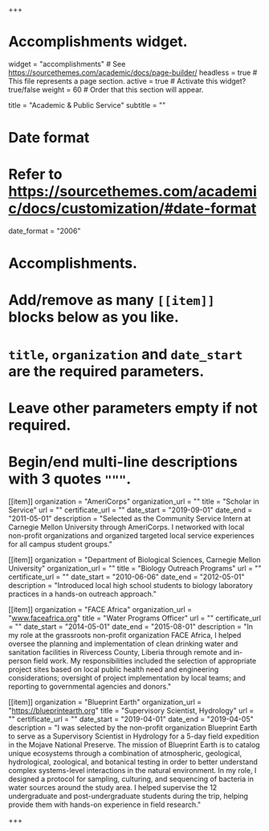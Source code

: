 +++
# Accomplishments widget.
widget = "accomplishments"  # See https://sourcethemes.com/academic/docs/page-builder/
headless = true  # This file represents a page section.
active = true  # Activate this widget? true/false
weight = 60  # Order that this section will appear.

title = "Academic & Public Service"
subtitle = ""

# Date format
#   Refer to https://sourcethemes.com/academic/docs/customization/#date-format
date_format = "2006"

# Accomplishments.
#   Add/remove as many `[[item]]` blocks below as you like.
#   `title`, `organization` and `date_start` are the required parameters.
#   Leave other parameters empty if not required.
#   Begin/end multi-line descriptions with 3 quotes `"""`.

[[item]]
  organization = "AmeriCorps"
  organization_url = ""
  title = "Scholar in Service"
  url = ""
  certificate_url = ""
  date_start = "2019-09-01"
  date_end = "2011-05-01"
  description = "Selected as the Community Service Intern at Carnegie Mellon University through AmeriCorps. I networked with local non-profit organizations and organized targeted local service experiences for all campus student groups."
  
[[item]]
  organization = "Department of Biological Sciences, Carnegie Mellon University"
  organization_url = ""
  title = "Biology Outreach Programs"
  url = ""
  certificate_url = ""
  date_start = "2010-06-06"
  date_end = "2012-05-01"
  description = "Introduced local high school students to biology laboratory practices in a hands-on outreach approach."

[[item]]
  organization = "FACE Africa"
  organization_url = "www.faceafrica.org"
  title = "Water Programs Officer"
  url = ""
  certificate_url = ""
  date_start = "2014-05-01"
  date_end = "2015-08-01"
  description = "In my role at the grassroots non-profit organization FACE Africa, I helped oversee the planning and implementation of clean drinking water and sanitation facilities in Rivercess County, Liberia through remote and in-person field work. My responsibilities included the selection of appropriate project sites based on local public health need and engineering considerations; oversight of project implementation by local teams; and reporting to governmental agencies and donors."
  
[[item]]
  organization = "Blueprint Earth"
  organization_url = "https://blueprintearth.org"
  title = "Supervisory Scientist, Hydrology"
  url = ""
  certificate_url = ""
  date_start = "2019-04-01"
  date_end = "2019-04-05"
  description = "I was selected by the non-profit organization Blueprint Earth to serve as a Supervisory Scientist in Hydrology for a 5-day field expedition in the Mojave National Preserve. The mission of Blueprint Earth is to catalog unique ecosystems through a combination of atmospheric, geological, hydrological, zoological, and botanical testing in order to better understand complex systems-level interactions in the natural environment. In my role, I designed a protocol for sampling, culturing, and sequencing of bacteria in water sources around the study area. I helped supervise the 12 undergraduate and post-undergraduate students during the trip, helping provide them with hands-on experience in field research."
  
+++
